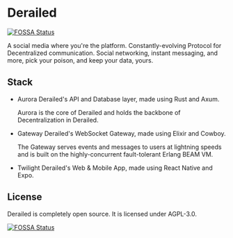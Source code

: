 # Derailed
[![FOSSA Status](https://app.fossa.com/api/projects/git%2Bgithub.com%2Fderailedapp%2Fderailed.svg?type=shield)](https://app.fossa.com/projects/git%2Bgithub.com%2Fderailedapp%2Fderailed?ref=badge_shield)


A social media where you're the platform. Constantly-evolving Protocol for Decentralized communication.
Social networking, instant messaging, and more, pick your poison, and keep your data, yours.

## Stack

- Aurora
    Derailed's API and Database layer, made using Rust and Axum.

    Aurora is the core of Derailed and holds the backbone of Decentralization
    in Derailed.
- Gateway
    Derailed's WebSocket Gateway, made using Elixir and Cowboy.

    The Gateway serves events and messages to users at lightning speeds and
    is built on the highly-concurrent fault-tolerant Erlang BEAM VM.
- Twilight
    Derailed's Web & Mobile App, made using React Native and Expo.

## License

Derailed is completely open source. It is licensed under AGPL-3.0.


[![FOSSA Status](https://app.fossa.com/api/projects/git%2Bgithub.com%2Fderailedapp%2Fderailed.svg?type=large)](https://app.fossa.com/projects/git%2Bgithub.com%2Fderailedapp%2Fderailed?ref=badge_large)